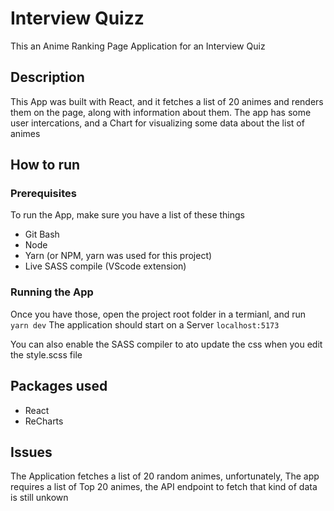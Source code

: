 # Interview Quizz

This an Anime Ranking Page Application for an Interview Quiz

## Description

This App was built with React, and it fetches a list of 20 animes and renders them on the page, along with information about them. The app has some user intercations, and a Chart for visualizing some data about the list of animes

## How to run

### Prerequisites

To run the App, make sure you have a list of these things

-   Git Bash
-   Node
-   Yarn (or NPM, yarn was used for this project)
-   Live SASS compile (VScode extension)

### Running the App

Once you have those, open the project root folder in a termianl, and run `yarn dev`
The application should start on a Server `localhost:5173`

You can also enable the SASS compiler to ato update the css when you edit the style.scss file

## Packages used

-   React
-   ReCharts

## Issues

The Application fetches a list of 20 random animes, unfortunately, The app requires a list of Top 20 animes, the API endpoint to fetch that kind of data is still unkown

